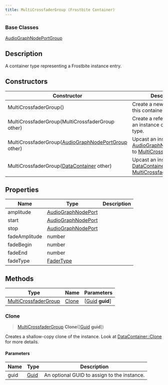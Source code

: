 ```yaml
---
title: MultiCrossfaderGroup (Frostbite Container)
---
```

### Base Classes

[AudioGraphNodePortGroup](AudioGraphNodePortGroup)

## Description

A container type representing a Frostbite instance entry.

## Constructors

| Constructor                                                                     | Description                                                                                                                     |
| ------------------------------------------------------------------------------- | ------------------------------------------------------------------------------------------------------------------------------- |
| MultiCrossfaderGroup()                                                          | Create a new instance of this container type.                                                                                   |
| MultiCrossfaderGroup(MultiCrossfaderGroup other)                                | Create a reference copy of an instance of the same type.                                                                        |
| MultiCrossfaderGroup([AudioGraphNodePortGroup](AudioGraphNodePortGroup) other)  | Upcast an instance of type [AudioGraphNodePortGroup](AudioGraphNodePortGroup) to [MultiCrossfaderGroup](MultiCrossfaderGroup).  |
| MultiCrossfaderGroup([DataContainer](/vext/ref/cls/shr/datacontainer) other) | Upcast an instance of type [DataContainer](/vext/ref/cls/shr/datacontainer) to [MultiCrossfaderGroup](MultiCrossfaderGroup). |

## Properties

| Name          | Type                                     | Description |
| ------------- | ---------------------------------------- | ----------- |
| amplitude     | [AudioGraphNodePort](AudioGraphNodePort) |             |
| start         | [AudioGraphNodePort](AudioGraphNodePort) |             |
| stop          | [AudioGraphNodePort](AudioGraphNodePort) |             |
| fadeAmplitude | number                                   |             |
| fadeBegin     | number                                   |             |
| fadeEnd       | number                                   |             |
| fadeType      | [FaderType](FaderType)                   |             |

## Methods

| Type                                         | Name            | Parameters                                     |
| -------------------------------------------- | --------------- | ---------------------------------------------- |
| [MultiCrossfaderGroup](MultiCrossfaderGroup) | [Clone](#clone) | \[[Guid](/vext/ref/cls/shr/guid) **guid**\] |

### Clone

> [MultiCrossfaderGroup](MultiCrossfaderGroup) **Clone**(\[[Guid](/vext/ref/cls/shr/guid) **guid**\])

Creates a shallow-copy clone of the instance. Look at [DataContainer::Clone](/vext/ref/cls/shr/datacontainer#clone) for more details.

#### Parameters

| Name | Type         | Description                                 |
| ---- | ------------ | ------------------------------------------- |
| guid | [Guid](Guid) | An optional GUID to assign to the instance. |
